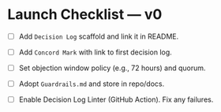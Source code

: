 # Launch Checklist — v0

- [ ] Add `Decision Log` scaffold and link it in README.
- [ ] Add `Concord Mark` with link to first decision log.
- [ ] Set objection window policy (e.g., 72 hours) and quorum.
- [ ] Adopt `Guardrails.md` and store in repo/docs.
- [ ] Enable Decision Log Linter (GitHub Action). Fix any failures.

